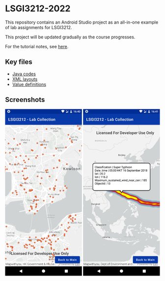 # LSGI3212-2022
This repository contains an Android Studio project as an all-in-one example of lab assignments for LSGI3212.

This project will be updated gradually as the course progresses.

For the tutorial notes, see [here](https://xiaoshengzhu.notion.site/Lab-Tutorials-for-LSGI3212-Mobile-GIS-and-LBS-e8f3c248bb16492dafe06ee2165c83c4).

## Key files
- [Java codes](https://github.com/Gypsop/LSGI3212-2022/tree/main/app/src/main/java/com/lsgi3212/lab/collection)
- [XML layouts](https://github.com/Gypsop/LSGI3212-2022/tree/main/app/src/main/res/layout)
- [Value definitions](https://github.com/Gypsop/LSGI3212-2022/tree/main/app/src/main/res/values)

## Screenshots
<center class="half">
    <img src="./screenshots/ConfirmedCasesInTheGreatBayArea.png" width="250"/> <img src="./screenshots/MangkhutPath.png" width="250"/>
</center>